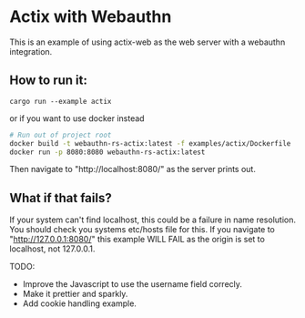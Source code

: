 Actix with Webauthn
===================

This is an example of using actix-web as the web server with a webauthn
integration.

How to run it:
--------------

```
cargo run --example actix
```
or if you want to use docker instead
```bash
# Run out of project root
docker build -t webauthn-rs-actix:latest -f examples/actix/Dockerfile .
docker run -p 8080:8080 webauthn-rs-actix:latest
```

Then navigate to "http://localhost:8080/" as the server prints out.

What if that fails?
-------------------

If your system can't find localhost, this could be a failure in name resolution.
You should check you systems etc/hosts file for this. If you navigate to
"http://127.0.0.1:8080/" this example WILL FAIL as the origin is set to
localhost, not 127.0.0.1.

TODO:

* Improve the Javascript to use the username field correcly.
* Make it prettier and sparkly.
* Add cookie handling example.

